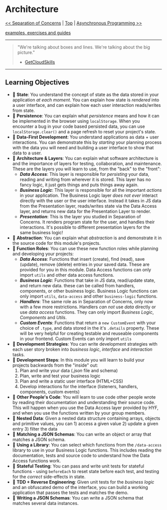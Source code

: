 # Architecture

[<< Separation of Concerns](../separation-of-concerns/README.md) | [Top](../README.md) | [Asynchronous Programming >>](../asynchronous-programming/README.md)

[examples, exercises and guides](https://github.com/HackYourFutureBelgium/architecture)

---

> "We're talking about boxes and lines. We're talking about the big picture."
>
> - [GetCloudSkills](https://www.youtube.com/watch?v=i7aKW7YNOxY)

---

## Learning Objectives

- 🥚 **State**: You understand the concept of state as the data stored in your application _at each moment_. You can explain how state is _rendered_ into a user interface, and can explain how each user interaction reads/writes from state.
- 🥚 **Persistence**: You can explain what _persistence_ means and how it can be implemented in the browser using `localStorage`. When you encounter a bug in your code based persisted data, you can use `localStorage.clear()` and a page refresh to reset your project's state.
- 🥚 **Data-First Development**: You understand applications as data + user interactions. You can demonstrate this by _starting_ your planning process with the data you will need and building a user interface to show that data to a user.
- 🥚 **Architecture & Layers**: You can explain what software architecture is and the importance of layers for testing, collaboration, and maintenance. These are the layers you will learn to use, from the "back" to the "front":
  - **_Data Access_**: This layer is responsible for _persisting_ your data, reading and writing from wherever it is stored. This layer has no fancy logic, it just gets things and puts things away again.
  - **_Business Logic_**: This layer is responsible for all the important _actions_ in your application. The Business Logic layer _does not ever_ interact directly with the user or the user interface. Instead it takes in JS data from the Presentation layer, reads/writes state via the Data Access layer, and returns new data for the Presentation Layer to render.
  - **_Presentation_**: This is the layer you studied in Separation of Concerns. It renders program state for the user, and handles their interactions. It's possible to different presentation layers for the same business logic!
- 🥚 **Abstraction**: You can explain what _abstraction_ is and demonstrate it in the source code for this module's projects.
- 🥚 **Function Roles**: You can use these new function roles while planning and developing your projects:
  - **_Data Access_**: Functions that insert (create), find (read), save (update), remove (delete) entries in your saved data. These are provided for you in this module. Data Access functions can only import `utils` and other data access functions.
  - **_Business Logic_**: Functions that take in JS data, read/update state, and return new data. these can be called from handlers, components, or other business logic. Business Logic functions can only import `utils`, `data-access` and other `business-logic` functions.
  - **_Handlers_**: The same role as in Separation of Concerns, only now with a few more restrictions. Handlers _can not_ use _data_ directly or use _data access_ functions. They can only import _Business Logic_, _Components_ and _Utils_.
  - **_Custom Events_**: Functions that return a `new CustomEvent` with your choice of `.type`, and data stored in the it's `.details` property. These will be very helpful for creating testable and reuseable components in your frontend. Custom Events can only import `utils`
- 🥚 **Development Strategies**: You can write development strategies with each user story broken into _business logic_, _interface_ and _interaction_ tasks.
- 🥚 **Development Steps**: In this module you will learn to build your projects backwards from the "inside" out:
  1. Plan and write your data (_.json_ file and schema)
  2. Plan, write and test your business logic
  3. Plan and write a static user interface (HTML+CSS)
  4. Develop interactions for the interface (listeners, handlers, components, custom events)
- 🥚 **Other People's Code**: You will learn to use code other people wrote by reading their documentation and understanding their source code. This will happen when you use the Data Access layer provided by HYF, and when you use the functions written by your group members.
- 🐣 **Nested Data**: Given a nested data structure containing arrays, objects and primitive values, you can 1) access a given value 2) update a given entry 3) filter the data
- 🐣 **Matching a JSON Schemas**: You can write an object or array that matches a JSON schema.
- 🐣 **Using a Library**: You can select which functions from the `/data-access` library to use in your Business Logic functions. This includes reading the documentation, tests and source code to understand how the Data Access functions work.
- 🐣 **Stateful Testing**: You can pass and write unit tests for stateful functions - using `beforeEach` to reset state before each test, and testing for the _correct_ side-effects in state.
- 🐥 **TDD + Reverse Engineering**: Given unit tests for the _business logic_ and an obfuscated demo of the interface, you can build a working application that passes the tests and matches the demo.
- 🐥 **Writing a JSON Schemas**: You can write a JSON schema that matches several data instances.
